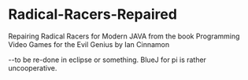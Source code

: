 # Radical-Racers-Repaired
Repairing Radical Racers for Modern JAVA from the book Programming Video Games for the Evil Genius by Ian Cinnamon


--to be re-done in eclipse or something. BlueJ for pi is rather uncooperative.
